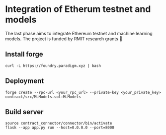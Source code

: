 # Integration of Etherum testnet and models

The last phase aims to integrate Ethereum testnet and machine learning models. The project is funded by RMIT research grants 🌳

## Install forge

```
curl -L https://foundry.paradigm.xyz | bash
```

## Deployment

```
forge create --rpc-url <your_rpc_url> --private-key <your_private_key> contract/src/MLModels.sol:MLModels
```

## Build server

```
source contract_connector/connector/bin/activate
flask --app app.py run --host=0.0.0.0 --port=8000
```
